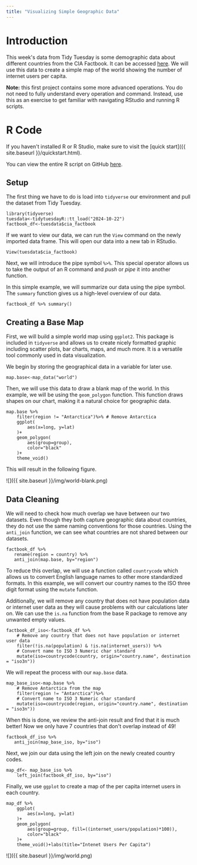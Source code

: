 ```yaml
---
title: "Visualizing Simple Geographic Data"
---
```


# Introduction

This week's data from Tidy Tuesday is some demographic data about different
countries from the CIA Factbook. It can be accessed 
[here](https://github.com/rfordatascience/tidytuesday/blob/master/data/2024/2024-10-22/readme.md).
We will use this data to create a simple map of the world showing the number of 
internet users per capita.

**Note:** this first project contains some more advanced operations. You do not
need to fully understand every operation and command. Instead, use this as an
exercise to get familiar with navigating RStudio and running R scripts. 

# R Code

If you haven't installed R or R Studio, make sure to visit the 
[quick start]({{ site.baseurl }}/quickstart.html).

You can view the entire R script on GitHub [here](https://github.com/Koshkov/r-for-info-studies/blob/main/activites/week2.R).

## Setup 

The first thing we have to do is load into `tidyverse` our environment and 
pull the dataset from Tidy Tuesday. 

```
library(tidyverse)
tuesdata<-tidytuesdayR::tt_load("2024-10-22") 
factbook_df<-tuesdata$cia_factbook
```
If we want to view our data, we can run the `View` command on the newly imported 
data frame. This will open our data into a new tab in RStudio. 
```
View(tuesdata$cia_factbook)
```

Next, we will introduce the pipe symbol `%>%`. This special operator allows us
to take the output of an R command and *push* or *pipe* it into another function.

In this simple example, we will summarize our data using the pipe symbol. 
The `summary` function gives us a high-level overview of our data.
```
factbook_df %>% summary()
```

## Creating a Base Map

First, we will build a simple world map using `ggplot2`. This package is 
included in `tidyverse` and allows us to create nicely formatted graphic including
scatter plots, bar charts, maps, and much more. It is a versatile tool commonly 
used in data visualization.

We begin by storing the geographical data  in a variable for later use.
```
map.base<-map_data("world") 
```
Then, we will use this data to draw a blank map of the world.
In this example, we will be using the `geom_polygon` function. This function 
draws shapes on our chart, making it a natural choice for geographic data.
```
map.base %>% 
    filter(region != "Antarctica")%>% # Remove Antarctica 
    ggplot(
        aes(x=long, y=lat)
    )+
    geom_polygon(
        aes(group=group),
        color="black"
    )+
    theme_void()
```

This will result in the following figure.

![]({{ site.baseurl }}/img/world-blank.png)

## Data Cleaning

We will need to check how much overlap we have between our two datasets. Even
though they both capture geographic data about countries, they do not use the 
same naming conventions for those countries. Using the `anti_join` function, we
can see what countries are not shared between our datasets.
```
factbook_df %>% 
   rename(region = country) %>%
   anti_join(map.base, by="region")
```
To reduce this overlap, we will use a function called `countrycode` which 
allows us to convert English language names to other more standardized formats.
In this example, we will convert our country names to the ISO three digit format
using the `mutate` function.

Additionally, we will remove any country that does not have population data
or internet user data as they will cause problems with our calculations later on. We 
can use the `is.na` function from the base R package to remove any unwanted
empty values.
```
factbook_df_iso<-factbook_df %>% 
    # Remove any country that does not have population or internet user data
    filter(!is.na(population) & !is.na(internet_users)) %>%
    # Convert name to ISO 3 Numeric char standard 
    mutate(iso=countrycode(country, origin="country.name", destination = "iso3n"))
```
We will repeat the process with our `map.base` data.
```
map_base_iso<-map.base %>%
    # Remove Antarctica from the map
    filter(region != "Antarctica")%>%
    # Convert name to ISO 3 Numeric char standard 
    mutate(iso=countrycode(region, origin="country.name", destination = "iso3n"))
 ```
When this is done, we review the anti-join result and find that it is much better!
Now we only have 7 countries that don't overlap instead of 49!
 ```
factbook_df_iso %>% 
    anti_join(map_base_iso, by="iso")
```

Next, we join our data using the left join on the newly created country codes.
```
map_df<- map_base_iso %>%
    left_join(factbook_df_iso, by="iso")
```

Finally, we use `ggplot` to create a map of the per capita internet users
in each country.
```
map_df %>% 
    ggplot(
        aes(x=long, y=lat)
    )+
    geom_polygon(
        aes(group=group, fill=((internet_users/population)*100)),
        color="black"
    )+
    theme_void()+labs(title="Intenet Users Per Capita")
```
![]({{ site.baseurl }}/img/world.png)
